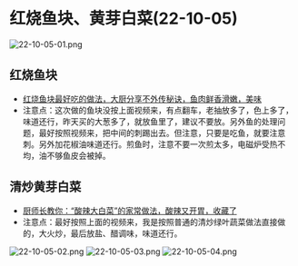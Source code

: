 # 红烧鱼块、黄芽白菜(22-10-05)

![22-10-05-01.png](/images/food/22-10-05-01.png)

## 红烧鱼块

- [红烧鱼块最好吃的做法，大厨分享不外传秘诀，鱼肉鲜香滑嫩，美味](https://www.bilibili.com/video/BV1rZ4y1X7tm)
- 注意点：这次做的鱼块没按上面视频来，有点翻车，老抽放多了，色上多了，味道还行，昨天买的大葱多了，就放鱼里了，建议不要放。另外鱼的处理问题，最好按照视频来，把中间的刺踢出去。但注意，只要是吃鱼，就要注意刺。另外加花椒油味道还行。煎鱼时，注意不要一次煎太多，电磁炉受热不均，油不够鱼皮会被掉。

## 清炒黄芽白菜

- [厨师长教你：“酸辣大白菜”的家常做法，酸辣又开胃，收藏了](https://www.bilibili.com/video/BV1aJ411z7z9)
- 注意点：最好按照上面的视频来，我是按照普通的清炒绿叶蔬菜做法直接做的，大火炒，最后放盐、醋调味，味道还行。

![22-10-05-02.png](/images/food/22-10-05-02.png)
![22-10-05-03.png](/images/food/22-10-05-03.png)
![22-10-05-04.png](/images/food/22-10-05-04.png)
